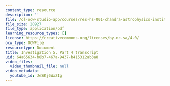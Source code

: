 ```yaml
---
content_type: resource
description: ''
file: /ol-ocw-studio-app/courses/res-hs-001-chandra-astrophysics-institute/JeSKj6WxZIg_transcript.pdf
file_size: 20927
file_type: application/pdf
learning_resource_types: []
license: https://creativecommons.org/licenses/by-nc-sa/4.0/
ocw_type: OCWFile
resourcetype: Document
title: Investigation 5, Part 4 transcript
uid: 64a65634-b8b7-467a-9437-b415312ab3a8
video_files:
  video_thumbnail_file: null
video_metadata:
  youtube_id: JeSKj6WxZIg
---
```

